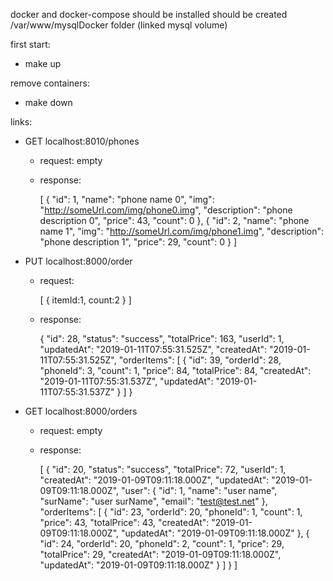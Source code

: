 docker and docker-compose should be installed 
should be created /var/www/mysqlDocker folder (linked mysql volume)

first start:
 - make up

remove containers:
 - make down
 


links:
 - GET localhost:8010/phones
   - request: empty
   - response: 
     
     [
       {
         "id": 1,
         "name": "phone name 0",
         "img": "http://someUrl.com/img/phone0.img",
         "description": "phone description 0",
         "price": 43,
         "count": 0
       },
       {
         "id": 2,
         "name": "phone name 1",
         "img": "http://someUrl.com/img/phone1.img",
         "description": "phone description 1",
         "price": 29,
         "count": 0
       }
     ]
 
 - PUT localhost:8000/order
   - request:
   
      [
       {
         itemId:1,
         count:2
       }
      ]
   - response:
     
     {
       "id": 28,
       "status": "success",
       "totalPrice": 163,
       "userId": 1,
       "updatedAt": "2019-01-11T07:55:31.525Z",
       "createdAt": "2019-01-11T07:55:31.525Z",
       "orderItems": [
         {
           "id": 39,
           "orderId": 28,
           "phoneId": 3,
           "count": 1,
           "price": 84,
           "totalPrice": 84,
           "createdAt": "2019-01-11T07:55:31.537Z",
           "updatedAt": "2019-01-11T07:55:31.537Z"
         }
       ]
     }
 
 - GET localhost:8000/orders
   - request: empty
   - response: 
   
     [
       {
         "id": 20,
         "status": "success",
         "totalPrice": 72,
         "userId": 1,
         "createdAt": "2019-01-09T09:11:18.000Z",
         "updatedAt": "2019-01-09T09:11:18.000Z",
         "user": {
           "id": 1,
           "name": "user name",
           "surName": "user surName",
           "email": "test@test.net"
         },
         "orderItems": [
           {
             "id": 23,
             "orderId": 20,
             "phoneId": 1,
             "count": 1,
             "price": 43,
             "totalPrice": 43,
             "createdAt": "2019-01-09T09:11:18.000Z",
             "updatedAt": "2019-01-09T09:11:18.000Z"
           },
           {
             "id": 24,
             "orderId": 20,
             "phoneId": 2,
             "count": 1,
             "price": 29,
             "totalPrice": 29,
             "createdAt": "2019-01-09T09:11:18.000Z",
             "updatedAt": "2019-01-09T09:11:18.000Z"
           }
         ]
       }
     ]